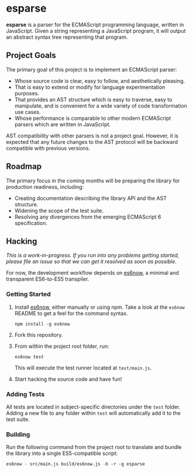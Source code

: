 # esparse #

**esparse** is a parser for the ECMAScript programming language, written in 
JavaScript. Given a string representing a JavaScript program, it will output 
an abstract syntax tree representing that program.

## Project Goals ##

The primary goal of this project is to implement an ECMAScript parser:

- Whose source code is clear, easy to follow, and aesthetically pleasing.
- That is easy to extend or modify for language experimentation purposes.
- That provides an AST structure which is easy to traverse, easy to 
  manipulate, and is convenient for a wide variety of code transformation 
  use cases.
- Whose performance is comparable to other modern ECMAScript parsers 
  which are written in JavaScript.

AST compatibility with other parsers is not a project goal.  However, it
is expected that any future changes to the AST protocol will be backward
compatible with previous versions.

## Roadmap ##

The primary focus in the coming months will be preparing the library 
for production readiness, including:

- Creating documentation describing the library API and the AST structure.
- Widening the scope of the test suite.
- Resolving any divergences from the emerging ECMAScript 6 specification.

## Hacking ##

*This is a work-in-progress.  If you run into any problems getting started,
please file an issue so that we can get it resolved as soon as possible.*

For now, the development workflow depends on [es6now](https://github.com/zenparsing/es6now),
a minimal and transparent ES6-to-ES5 transpiler.


### Getting Started ###

1.  Install [es6now](https://github.com/zenparsing/es6now), either manually
    or using npm.  Take a look at the `es6now` README to get a feel for the 
    command syntax.
    
        npm install -g es6now

2.  Fork this repository.

3.  From within the project root folder, run:

        es6now test
    
    This will execute the test runner located at `test/main.js`.

4.  Start hacking the source code and have fun!


### Adding Tests ###

All tests are located in subject-specific directories under the `test` folder. 
Adding a new file to any folder within `test` will automatically add it to
the test suite.


### Building ###

Run the following command from the project root to translate and bundle 
the library into a single ES5-compatible script:

    es6now - src/main.js build/es6now.js -b -r -g esparse
